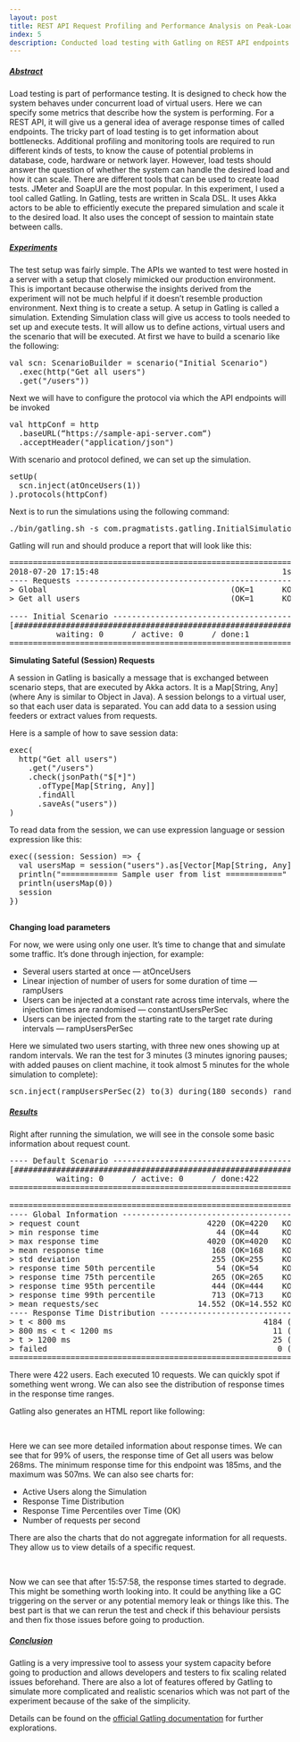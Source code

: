 ```yaml
---
layout: post
title: REST API Request Profiling and Performance Analysis on Peak-Load
index: 5
description: Conducted load testing with Gatling on REST API endpoints to profile API performances from various metrics such as throughput, response time, Database query performance etc. Later optimized the APIs to achieve accepted level of performance. 
---
```


<h5><u>Abstract</u></h5>
Load testing is part of performance testing. It is designed to check how the system behaves under concurrent load of virtual users. 
Here we can specify some metrics that describe how the system is performing. For a REST API, it will give us a general idea of average 
response times of called endpoints. The tricky part of load testing is to get information about bottlenecks. Additional profiling and 
monitoring tools are required to run different kinds of tests, to know the cause of potential problems in database, code, hardware or network layer. 
However, load tests should answer the question of whether the system can handle the desired load and how it can scale.
There are different tools that can be used to create load tests. JMeter and SoapUI are the most popular. 
In this experiment, I used a tool called Gatling. In Gatling, tests are written in Scala DSL. It uses Akka actors to be able 
to efficiently execute the prepared simulation and scale it to the desired load. It also uses the concept of session to maintain state between calls.

<h5><u>Experiments</u></h5>
The test setup was fairly simple. The APIs we wanted to test were hosted in a server with a setup that closely mimicked our production environment. 
This is important because otherwise the insights derived from the experiment will not be much helpful if it doesn’t resemble production environment. 
Next thing is to create a setup. A setup in Gatling is called a simulation. Extending Simulation class will give us access to tools needed to set up and execute tests. 
It will allow us to define actions, virtual users and the scenario that will be executed.
At first we have to build a scenario like the following: 

<pre>
val scn: ScenarioBuilder = scenario("Initial Scenario")
  .exec(http("Get all users")
  .get("/users"))
</pre>

Next we will have to configure the protocol via which the API endpoints will be invoked

<pre>
val httpConf = http
  .baseURL(“https://sample-api-server.com“)
  .acceptHeader("application/json")
</pre>

With scenario and protocol defined, we can set up the simulation.
<pre>
setUp(
  scn.inject(atOnceUsers(1))
).protocols(httpConf)
</pre>

Next is to run the simulations using the following command:

<pre>
./bin/gatling.sh -s com.pragmatists.gatling.InitialSimulation
</pre>

Gatling will run and should produce a report that will look like this:

<pre>
====================================================================
2018-07-20 17:15:48                                       1s elapsed
---- Requests ------------------------------------------------------
> Global                                       (OK=1      KO=0     )
> Get all users                                (OK=1      KO=0     )
 
---- Initial Scenario ----------------------------------------------
[##############################################################]100%
          waiting: 0      / active: 0      / done:1
====================================================================
</pre>

<strong>Simulating Sateful (Session) Requests</strong>

A session in Gatling is basically a message that is exchanged between scenario steps, that are executed by Akka actors. It is a Map[String, Any] (where Any is similar to Object in Java). A session belongs to a virtual user, so that each user data is separated. You can add data to a session using feeders or extract values from requests.

Here is a sample of how to save session data:

<pre>
exec(
  http("Get all users")
    .get("/users")
    .check(jsonPath("$[*]")
      .ofType[Map[String, Any]]
      .findAll
      .saveAs("users"))
)
</pre>

To read data from the session, we can use expression language or session expression like this:

<pre>
exec((session: Session) => {
  val usersMap = session("users").as[Vector[Map[String, Any]]]
  println("============ Sample user from list ============"
  println(usersMap(0))
  session
})

</pre>

<strong>Changing load parameters</strong>

For now, we were using only one user. It’s time to change that and simulate some traffic. It’s done through injection, for example:
* Several users started at once — atOnceUsers
* Linear injection of number of users for some duration of time — rampUsers
* Users can be injected at a constant rate across time intervals, where the injection times are randomised — constantUsersPerSec
* Users can be injected from the starting rate to the target rate during intervals — rampUsersPerSec

Here we simulated two users starting, with three new ones showing up at random intervals. We ran the test for 3 minutes (3 minutes ignoring pauses; with added pauses on client machine, it took almost 5 minutes for the whole simulation to complete):
<pre>
scn.inject(rampUsersPerSec(2) to(3) during(180 seconds) randomized)
</pre>

<h5><u>Results</u></h5>
Right after running the simulation, we will see in the console some basic information about request count.

<pre>
---- Default Scenario ----------------------------------------------
[##############################################################]100%
          waiting: 0      / active: 0      / done:422
====================================================================

====================================================================
---- Global Information --------------------------------------------
> request count                           4220 (OK=4220   KO=0     )
> min response time                         44 (OK=44     KO=-     )
> max response time                       4020 (OK=4020   KO=-     )
> mean response time                       168 (OK=168    KO=-     )
> std deviation                            255 (OK=255    KO=-     )
> response time 50th percentile             54 (OK=54     KO=-     )
> response time 75th percentile            265 (OK=265    KO=-     )
> response time 95th percentile            444 (OK=444    KO=-     )
> response time 99th percentile            713 (OK=713    KO=-     )
> mean requests/sec                     14.552 (OK=14.552 KO=-     )
---- Response Time Distribution ------------------------------------
> t < 800 ms                                          4184 ( 99%)
> 800 ms < t < 1200 ms                                  11 (  0%)
> t > 1200 ms                                           25 (  1%)
> failed                                                 0 (  0%)
====================================================================
</pre>

There were 422 users. Each executed 10 requests. We can quickly spot if something went wrong. We can also see the distribution of response times in the response time ranges.

Gatling also generates an HTML report like following:

<div class="row">
    <div class="col-sm mt-3 mt-md-0">
        <img class="img-fluid rounded z-depth-1" src="{{ '/assets/img/html_report_sample.png' | relative_url }}" alt="" title="Gatling HTML"/>
    </div>
</div>
<br>

Here we can see more detailed information about response times. We can see that for 99% of users, the response time of Get all users was below 268ms. 
The minimum response time for this endpoint was 185ms, and the maximum was 507ms. We can also see charts for:
* Active Users along the Simulation
* Response Time Distribution
* Response Time Percentiles over Time (OK)
* Number of requests per second

There are also the charts that do not aggregate information for all requests. They allow us to view details of a specific request.

<div class="row">
    <div class="col-sm mt-3 mt-md-0">
        <img class="img-fluid rounded z-depth-1" src="{{ '/assets/img/gatling_response_time.png' | relative_url }}" alt="" title="Gatling Reponse Time"/>
    </div>
</div>
<br>

Now we can see that after 15:57:58, the response times started to degrade. This might be something worth looking into. 
It could be anything like a GC triggering on the server or any potential memory leak or things like this. The best part is that 
we can rerun the test and check if this behaviour persists and then fix those issues before going to production.

<h5><u>Conclusion</u></h5>
Gatling is a very impressive tool to assess your system capacity before going to production and allows developers and testers 
to fix scaling related issues beforehand. There are also a lot of features offered by Gatling to simulate more complicated and 
realistic scenarios which was not part of the experiment because of the sake of the simplicity. 

Details can be found on the [official Gatling documentation](https://gatling.io/docs/current/) for further explorations. 
